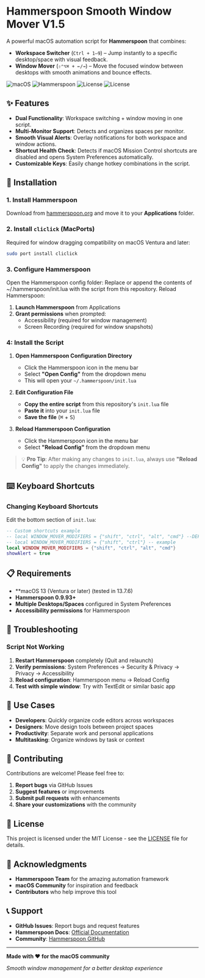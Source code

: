 # Hammerspoon Smooth Window Mover V1.5


A powerful macOS automation script for **Hammerspoon** that combines:
- **Workspace Switcher** (`Ctrl + 1–9`) – Jump instantly to a specific desktop/space with visual feedback.
- **Window Mover** (`⇧⌃⌥⌘ + ←/→`) – Move the focused window between desktops with smooth animations and bounce effects.


![macOS](https://img.shields.io/badge/macOS-13.7+-blue)
![Hammerspoon](https://img.shields.io/badge/Hammerspoon-0.9.93+-green)
![License](https://img.shields.io/badge/cliclick-5.0.1-yellow)
![License](https://img.shields.io/badge/license-MIT-blue)

## ✨ Features

- **Dual Functionality**: Workspace switching + window moving in one script.
- **Multi-Monitor Support**: Detects and organizes spaces per monitor.
- **Smooth Visual Alerts**: Overlay notifications for both workspace and window actions.
- **Shortcut Health Check**: Detects if macOS Mission Control shortcuts are disabled and opens System Preferences automatically.
- **Customizable Keys**: Easily change hotkey combinations in the script.


## 🚀 Installation

### 1. Install Hammerspoon
Download from [hammerspoon.org](https://www.hammerspoon.org/) and move it to your **Applications** folder.

### 2. Install `cliclick` (MacPorts)
Required for window dragging compatibility on macOS Ventura and later:
```bash
sudo port install cliclick
``` 

### 3. Configure Hammerspoon
Open the Hammerspoon config folder:
Replace or append the contents of ~/.hammerspoon/init.lua with the script from this repository.
Reload Hammerspoon:

1. **Launch Hammerspoon** from Applications
2. **Grant permissions** when prompted:
   - Accessibility (required for window management)
   - Screen Recording (required for window snapshots)

### 4: Install the Script

1. **Open Hammerspoon Configuration Directory**
   - Click the Hammerspoon icon in the menu bar
   - Select **"Open Config"** from the dropdown menu
   - This will open your `~/.hammerspoon/init.lua`

2. **Edit Configuration File**
   - **Copy the entire script** from this repository's `init.lua` file
   - **Paste it** into your `init.lua` file
   - **Save the file** (<kbd>⌘</kbd> + <kbd>S</kbd>)

3. **Reload Hammerspoon Configuration**
   - Click the Hammerspoon icon in the menu bar
   - Select **"Reload Config"** from the dropdown menu

> 💡 **Pro Tip**: After making any changes to `init.lua`, always use **"Reload Config"** to apply the changes immediately.

## ⌨️ Keyboard Shortcuts

### Changing Keyboard Shortcuts

Edit the bottom section of `init.lua`:

```lua
-- Custom shortcuts example
-- local WINDOW_MOVER_MODIFIERS = {"shift", "ctrl", "alt", "cmd"} --DEFAULT
-- local WINDOW_MOVER_MODIFIERS = {"shift", "ctrl"} -- example
local WINDOW_MOVER_MODIFIERS = {"shift", "ctrl", "alt", "cmd"}
showAlert = true
```


## 📋 Requirements

- **macOS 13 (Ventura or later) (tested in 13.7.6)
- **Hammerspoon 0.9.93+**
- **Multiple Desktops/Spaces** configured in System Preferences
- **Accessibility permissions** for Hammerspoon

## 🔧 Troubleshooting

### Script Not Working

1. **Restart Hammerspoon** completely (Quit and relaunch)
2. **Verify permissions**: System Preferences → Security & Privacy → Privacy → Accessibility
3. **Reload configuration**: Hammerspoon menu → Reload Config
4. **Test with simple window**: Try with TextEdit or similar basic app

## 🎯 Use Cases

- **Developers**: Quickly organize code editors across workspaces
- **Designers**: Move design tools between project spaces
- **Productivity**: Separate work and personal applications
- **Multitasking**: Organize windows by task or context

## 🤝 Contributing

Contributions are welcome! Please feel free to:

1. **Report bugs** via GitHub Issues
2. **Suggest features** or improvements
3. **Submit pull requests** with enhancements
4. **Share your customizations** with the community

## 📝 License

This project is licensed under the MIT License - see the [LICENSE](LICENSE) file for details.

## 🙏 Acknowledgments

- **Hammerspoon Team** for the amazing automation framework
- **macOS Community** for inspiration and feedback
- **Contributors** who help improve this tool

## 📞 Support

- **GitHub Issues**: Report bugs and request features
- **Hammerspoon Docs**: [Official Documentation](https://www.hammerspoon.org/docs/)
- **Community**: [Hammerspoon GitHub](https://github.com/Hammerspoon/hammerspoon)

---

**Made with ❤️ for the macOS community**

*Smooth window management for a better desktop experience*

